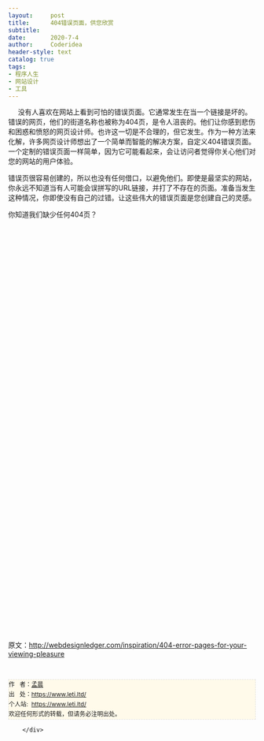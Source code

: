 ```yaml
---
layout:     post
title:      404错误页面，供您欣赏
subtitle:   
date:       2020-7-4
author:     Coderidea
header-style: text
catalog: true
tags:
- 程序人生
- 网站设计
- 工具
--- 
```

<div class="postBody">
			<div id="cnblogs_post_body" class="blogpost-body"><div><div><span>     没有人喜欢在网站上看到可怕的错误页面。</span><span>它通常发生在当一个链接是坏的。</span><span class="goog-text-highlight">错误的网页，他们的街道名称也被称为404页，是令人沮丧的。</span><span>他们让你感到悲伤和困惑和愤怒的网页设计师。</span><span>也许这一切是不合理的，但它发生。</span><span>作为一种方法来化解，许多网页设计师想出了一个简单而智能的解决方案，自定义404错误页面。</span><span>一个定制的错误页面一样简单，因为它可能看起来，会让访问者觉得你关心他们对您的网站的用户体验。</span>
<p><span><span>错误页很容易创建的，所以也没有任何借口，以避免他们。</span><span>即使是最坚实的网站，你永远不知道当有人可能会误拼写的URL链接，并打了不存在的页面。</span><span>准备当发生这种情况，你即使没有自己的过错。</span><span>让这些伟大的错误页面是您创建自己的灵感。</span></span></p>
<p><span><span>你知道我们缺少任何404页？</span></span></p>
<p><a href="http://www.itchyrobot.com/404"><img src="http://webdesignledger.com/wp-content/uploads/2009/10/404/1.jpg" alt="" /></a></p>
<p><a href="http://www.coldink.net/404"><img src="http://webdesignledger.com/wp-content/uploads/2009/10/404/2.jpg" alt="" /></a></p>
<p><a href="http://habrahabr.ru/showme404/"><img src="http://webdesignledger.com/wp-content/uploads/2009/10/404/3.jpg" alt="" /></a></p>
<p><a href="http://yourwebjob.com/404"><img src="http://webdesignledger.com/wp-content/uploads/2009/10/404/4.jpg" alt="" /></a></p>
<p><a href="http://huwshimi.com/404/"><img src="http://webdesignledger.com/wp-content/uploads/2009/10/404/5.jpg" alt="" /></a></p>
<p><a href="http://www.bluedaniel.com/404"><img src="http://webdesignledger.com/wp-content/uploads/2009/10/404/6.jpg" alt="" /></a></p>
<p><a href="http://www.istockphoto.com/4041"><img src="http://webdesignledger.com/wp-content/uploads/2009/10/404/7.jpg" alt="" /></a></p>
<p><a href="http://fryewiles.com/templateserrors/404.html"><img src="http://webdesignledger.com/wp-content/uploads/2009/10/404/8.jpg" alt="" /></a></p>
<p><a href="http://www.jimcromwell.com/jimscripts/404.html"><img src="http://webdesignledger.com/wp-content/uploads/2009/10/404/9.jpg" alt="" /></a></p>
<p><a href="http://socialthing.com/404"><img src="http://webdesignledger.com/wp-content/uploads/2009/10/404/10.jpg" alt="" /></a></p>
<p><a href="http://www.homestarrunner.com/404"><img src="http://webdesignledger.com/wp-content/uploads/2009/10/404/11.jpg" alt="" /></a></p>
<p><a href="http://www.apartmenthomeliving.com/404.html"><img src="http://webdesignledger.com/wp-content/uploads/2009/10/404/12.jpg" alt="" /></a></p>
<p><a href="http://www.clearspring.com/404"><img src="http://webdesignledger.com/wp-content/uploads/2009/10/404/13.jpg" alt="" /></a></p>
<p><a href="http://www.deviantart.com/404"><img src="http://webdesignledger.com/wp-content/uploads/2009/10/404/14.jpg" alt="" /></a></p>
<p><a href="http://ilovetypography.com/404"><img src="http://webdesignledger.com/wp-content/uploads/2009/10/404/15.jpg" alt="" /></a></p>
<p><a href="http://chrisglass.com/404"><img src="http://webdesignledger.com/wp-content/uploads/2009/10/404/16.jpg" alt="" /></a></p>
<p><a href="http://sfbay.craigslist.org/404/"><img src="http://webdesignledger.com/wp-content/uploads/2009/10/404/17.jpg" alt="" /></a></p>
<p><a href="http://www.cartoonnetwork.com/404"><img src="http://webdesignledger.com/wp-content/uploads/2009/10/404/18.jpg" alt="" /></a></p>
<p><a href="http://www.thenorthface.com/404"><img src="http://webdesignledger.com/wp-content/uploads/2009/10/404/19.jpg" alt="" /></a></p>
<p><a href="http://slonky.com/404"><img src="http://webdesignledger.com/wp-content/uploads/2009/10/404/20.jpg" alt="" /></a></p>
<p><a href="http://www.gog.com/en/error/404"><img src="http://webdesignledger.com/wp-content/uploads/2009/10/404/21.jpg" alt="" /></a></p>
<p><a href="http://www.dazeofourlives.com/404"><img src="http://webdesignledger.com/wp-content/uploads/2009/10/404/22.jpg" alt="" /></a></p>
<p><a href="http://www.cuoma.com/404"><img src="http://webdesignledger.com/wp-content/uploads/2009/10/404/23.jpg" alt="" /></a></p>
<p><a href="http://www.tix02.be/404"><img src="http://webdesignledger.com/wp-content/uploads/2009/10/404/24.jpg" alt="" /></a></p>
<p><a href="http://www.dawdle.com/error_page.php"><img src="http://webdesignledger.com/wp-content/uploads/2009/10/404/25.jpg" alt="" /></a></p>
<p><a href="http://www.limpfish.com/404"><img src="http://webdesignledger.com/wp-content/uploads/2009/10/404/26.jpg" alt="" /></a></p>
<p><a href="http://www.zivity.com/404"><img src="http://webdesignledger.com/wp-content/uploads/2009/10/404/27.jpg" alt="" /></a></p>
<p><a href="http://www.acromediainc.com/404"><img src="http://webdesignledger.com/wp-content/uploads/2009/10/404/28.jpg" alt="" /></a></p>
<p><a href="http://www.swiss-miss.com/notfound"><img src="http://webdesignledger.com/wp-content/uploads/2009/10/404/29.jpg" alt="" /></a></p>
<p><a href="http://www.twingly.com/errors/500.html?aspxerrorpath=/404"><img src="http://webdesignledger.com/wp-content/uploads/2009/10/404/30.jpg" alt="" /></a></p>
<p><a href="http://twurn.com/404"><img src="http://webdesignledger.com/wp-content/uploads/2009/10/404/31.jpg" alt="" /></a></p>
<p><a href="http://www.tinsanity.net/404.shtml"><img src="http://webdesignledger.com/wp-content/uploads/2009/10/404/32.jpg" alt="" /></a></p>
<p><a href="http://redtag.com/404/"><img src="http://webdesignledger.com/wp-content/uploads/2009/10/404/33.jpg" alt="" /></a></p>
<p><a href="http://www.ook.co.uk/szdsad"><img src="http://webdesignledger.com/wp-content/uploads/2009/10/404/34.jpg" alt="" /></a></p>
<p><a href="http://www.digitalmash.com/extras/404/"><img src="http://webdesignledger.com/wp-content/uploads/2009/10/404/35.jpg" alt="" /></a></p>
<p><a href="http://abduzeedo.com/4023"><img src="http://webdesignledger.com/wp-content/uploads/2009/10/404/36.jpg" alt="" /></a></p>
<p><a href="http://technorati.com/404"><img src="http://webdesignledger.com/wp-content/uploads/2009/10/404/37.jpg" alt="" /></a></p>
<p><a href="http://www.expansionbroadcast.com/404"><img src="http://webdesignledger.com/wp-content/uploads/2009/10/404/38.jpg" alt="" /></a></p>
<p><a href="http://www.lileks.com/404"><img src="http://webdesignledger.com/wp-content/uploads/2009/10/404/39.jpg" alt="" /></a></p>
<p><a href="http://www.mergeweb.com/404"><img src="http://webdesignledger.com/wp-content/uploads/2009/10/404/40.jpg" alt="" /></a></p>
<p><a href="http://patterntap.com/404"><img src="http://webdesignledger.com/wp-content/uploads/2009/10/404/41.jpg" alt="" /></a></p>
<p><a href="http://g4tv.com/404.php"><img src="http://webdesignledger.com/wp-content/uploads/2009/10/404/42.jpg" alt="" /></a></p>
<p><a href="http://chrisjennings.com/404"><img src="http://webdesignledger.com/wp-content/uploads/2009/10/404/43.jpg" alt="" /></a></p>
<p><a href="http://www.catalyststudios.co.uk/404"><img src="http://webdesignledger.com/wp-content/uploads/2009/10/404/44.jpg" alt="" /></a></p>
<p><a href="http://www.pukkadawn.com/404"><img src="http://webdesignledger.com/wp-content/uploads/2009/10/404/45.jpg" alt="" /></a></p>
<p><a href="http://www.hasbro.com/404"><img src="http://webdesignledger.com/wp-content/uploads/2009/10/404/46.jpg" alt="" /></a></p>
<p><a href="http://www.propeller.com/top/404/"><img src="http://webdesignledger.com/wp-content/uploads/2009/10/404/47.jpg" alt="" /></a></p>
<p><a href="http://kottke.org/404"><img src="http://webdesignledger.com/wp-content/uploads/2009/10/404/48.jpg" alt="" /></a></p>
<p><a href="http://www.wpbeginner.com/thispageshouldnotexist"><img src="http://webdesignledger.com/wp-content/uploads/2009/10/404/49.jpg" alt="" /></a></p>
<p><a href="http://retardzone.com/404"><img src="http://webdesignledger.com/wp-content/uploads/2009/10/404/50.jpg" alt="" /></a></p>
<p><a href="http://chi.mp/404"><img src="http://webdesignledger.com/wp-content/uploads/2009/10/404/51.jpg" alt="" /></a></p>
<p><a href="http://www.lightpostcreative.com/404"><img src="http://webdesignledger.com/wp-content/uploads/2009/10/404/52.jpg" alt="" /></a></p>
<p><a href="http://astuteo.com/social-media"><img src="http://webdesignledger.com/wp-content/uploads/2009/10/404/53.jpg" alt="" /></a></p>
<p><a href="http://trompe.la.mort.free.fr/trompe_la_404.html"><img src="http://webdesignledger.com/wp-content/uploads/2009/10/404/54.jpg" alt="" /></a></p>
<p><a href="http://www.nickciske.com/404.htm"><img src="http://webdesignledger.com/wp-content/uploads/2009/10/404/55.jpg" alt="" /></a></p>
<p><a href="http://scar.atspace.org/404.html"><img src="http://webdesignledger.com/wp-content/uploads/2009/10/404/56.jpg" alt="" /></a></p>
<p><a href="http://www.eternalmoon.com/404.htm"><img src="http://webdesignledger.com/wp-content/uploads/2009/10/404/57.jpg" alt="" /></a></p>
<p><a href="http://lookitsme.co.uk/404"><img src="http://webdesignledger.com/wp-content/uploads/2009/10/404/58.jpg" alt="" /></a></p>
<p><a href="http://www.jotsai.com/e/404.html"><img src="http://webdesignledger.com/wp-content/uploads/2009/10/404/59.jpg" alt="" /></a></p>
<p><a href="http://carsonified.com/404"><img src="http://webdesignledger.com/wp-content/uploads/2009/10/404/60.jpg" alt="" /></a></p>
<p><span><span>原文：<a href="http://webdesignledger.com/inspiration/404-error-pages-for-your-viewing-pleasure">http://webdesignledger.com/inspiration/404-error-pages-for-your-viewing-pleasure</a></span></span></p>
</div>
<div></div>
</div>


<div id="ckepop"> </div>
<div>
<p id="PSignature" style="line-height:20px;background:#FFFAEA no-repeat 2% 50%;font-size:12px;border:#e0e0e0 1px dashed;">作   者：<a href="https://www.leti.ltd/">孟晨</a> <br /> 出   处：<a href="https://www.leti.ltd/">https://www.leti.ltd/</a> <br />个人站:  <a href="https://www.leti.ltd/">https://www.leti.ltd/</a><br />欢迎任何形式的转载，但请务必注明出处。</p>
</div></div><div id="MySignature"></div>
<div class="clear"></div>
<div id="blog_post_info_block">
<div id="BlogPostCategory"></div>
<div id="EntryTag"></div>
<div id="blog_post_info">
</div>
<div class="clear"></div>
<div id="post_next_prev"></div>
</div>


		</div>